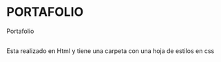 # PORTAFOLIO
Portafolio
##
Esta realizado en Html y tiene una carpeta con una hoja de estilos en css
